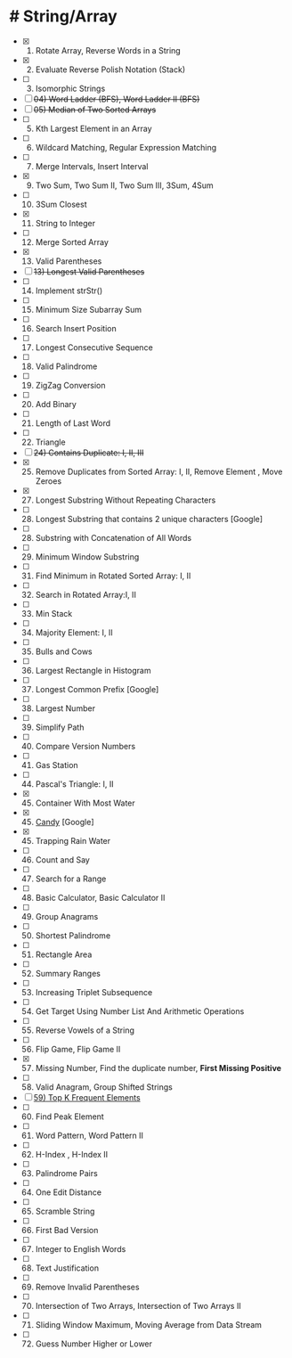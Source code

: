 # # String/Array

- [x] 01) Rotate Array, Reverse Words in a String
- [x] 02) Evaluate Reverse Polish Notation (Stack)
- [ ] 03) Isomorphic Strings
- [ ] ~~04) Word Ladder (BFS), Word Ladder II (BFS)~~
- [ ] ~~05) Median of Two Sorted Arrays~~
- [ ] 05) Kth Largest Element in an Array
- [ ] 06) Wildcard Matching, Regular Expression Matching
- [ ] 07) Merge Intervals, Insert Interval
- [x] 09) Two Sum, Two Sum II, Two Sum III, 3Sum, 4Sum
- [ ] 10) 3Sum Closest
- [x] 11) String to Integer
- [ ] 12) Merge Sorted Array
- [x] 13) Valid Parentheses
- [ ] ~~13) Longest Valid Parentheses~~
- [ ] 14) Implement strStr()
- [ ] 15) Minimum Size Subarray Sum
- [ ] 16) Search Insert Position
- [ ] 17) Longest Consecutive Sequence
- [ ] 18) Valid Palindrome
- [ ] 19) ZigZag Conversion
- [ ] 20) Add Binary
- [ ] 21) Length of Last Word
- [ ] 22) Triangle
- [ ] ~~24) Contains Duplicate: I, II, III~~
- [x] 25) Remove Duplicates from Sorted Array: I, II, Remove Element , Move Zeroes
- [x] 27) Longest Substring Without Repeating Characters
- [ ] 28) Longest Substring that contains 2 unique characters [Google]
- [ ] 28) Substring with Concatenation of All Words
- [ ] 29) Minimum Window Substring
- [ ] 31) Find Minimum in Rotated Sorted Array: I, II
- [ ] 32) Search in Rotated Array:I, II
- [ ] 33) Min Stack
- [ ] 34) Majority Element: I, II
- [ ] 35) Bulls and Cows
- [ ] 36) Largest Rectangle in Histogram
- [ ] 37) Longest Common Prefix [Google]
- [ ] 38) Largest Number
- [ ] 39) Simplify Path
- [ ] 40) Compare Version Numbers
- [ ] 41) Gas Station
- [ ] 44) Pascal's Triangle: I, II
- [x] 45) Container With Most Water
- [x] 45) [Candy](src/cai/peter/algorithm/array/Candy.java) [Google]
- [x] 45) Trapping Rain Water
- [ ] 46) Count and Say
- [ ] 47) Search for a Range
- [ ] 48) Basic Calculator, Basic Calculator II
- [ ] 49) Group Anagrams
- [ ] 50) Shortest Palindrome
- [ ] 51) Rectangle Area
- [ ] 52) Summary Ranges
- [ ] 53) Increasing Triplet Subsequence
- [ ] 54) Get Target Using Number List And Arithmetic Operations
- [ ] 55) Reverse Vowels of a String
- [ ] 56) Flip Game, Flip Game II
- [x] 57) Missing Number, Find the duplicate number, **First Missing Positive**
- [ ] 58) Valid Anagram, Group Shifted Strings
- [ ] <u>59) Top K Frequent Elements</u>
- [ ] 60) Find Peak Element
- [ ] 61) Word Pattern, Word Pattern II
- [ ] 62) H-Index , H-Index II
- [ ] 63) Palindrome Pairs
- [ ] 64) One Edit Distance
- [ ] 65) Scramble String
- [ ] 66) First Bad Version
- [ ] 67) Integer to English Words
- [ ] 68) Text Justification
- [ ] 69) Remove Invalid Parentheses
- [ ] 70) Intersection of Two Arrays, Intersection of Two Arrays II
- [ ] 71) Sliding Window Maximum, Moving Average from Data Stream
- [ ] 72) Guess Number Higher or Lower